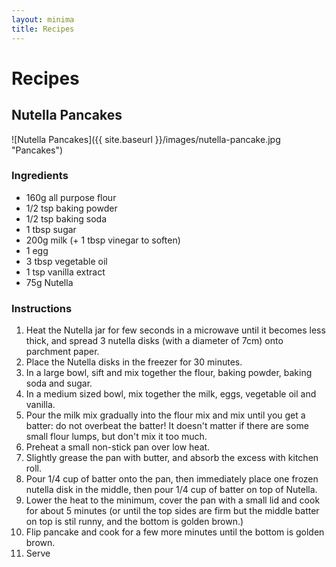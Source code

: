 ```yaml
---
layout: minima
title: Recipes
---
```


# Recipes

## Nutella Pancakes

![Nutella Pancakes]({{ site.baseurl }}/images/nutella-pancake.jpg "Pancakes")

### Ingredients
- 160g all purpose flour
- 1/2 tsp baking powder
- 1/2 tsp baking soda
- 1 tbsp sugar
- 200g milk (+ 1 tbsp vinegar to soften)
- 1 egg
- 3 tbsp vegetable oil
- 1 tsp vanilla extract
- 75g Nutella

### Instructions
1. Heat the Nutella jar for few seconds in a microwave until it becomes less thick, and spread 3 nutella disks (with a diameter of 7cm) onto parchment paper.
2. Place the Nutella disks in the freezer for 30 minutes.
3. In a large bowl, sift and mix together the flour, baking powder, baking soda and sugar.
4. In a medium sized bowl, mix together the milk, eggs, vegetable oil and vanilla.
5. Pour the milk mix gradually into the flour mix and mix until you get a batter: do not overbeat the batter! It doesn't matter if there are some small flour lumps, but don't mix it too much.
6. Preheat a small non-stick pan over low heat.
7. Slightly grease the pan with butter, and absorb the excess with kitchen roll.
8. Pour 1/4 cup of batter onto the pan, then immediately place one frozen nutella disk in the middle, then pour 1/4 cup of batter on top of Nutella.
9. Lower the heat to the minimum, cover the pan with a small lid and cook for about 5 minutes (or until the top sides are firm but the middle batter on top is stil runny, and the bottom is golden brown.)
10. Flip pancake and cook for a few more minutes until the bottom is golden brown.
11. Serve
